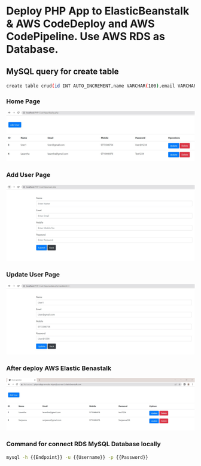 # Deploy PHP App to ElasticBeanstalk & AWS CodeDeploy and AWS CodePipeline. Use AWS RDS as Database.

## MySQL query for create table
```sh
create table crud(id INT AUTO_INCREMENT,name VARCHAR(100),email VARCHAR(100),mobile VARCHAR(20),password VARCHAR(20),PRIMARY KEY (id));
  ```

### Home Page
![Home Page](Screenshots/HomePage.jpg)

### Add User Page
![Add User Page](Screenshots/AddUser.jpg)

### Update User Page
![Update User Page](Screenshots/UpdateUser.jpg)

### After deploy AWS Elastic Benastalk
![After deploy AWS Elastic Benastalk](Screenshots/ElasticBeanstalk.jpg)

### Command for connect RDS MySQL Database locally
```sh
mysql -h {{Endpoint}} -u {{Username}} -p {{Password}}
  ```